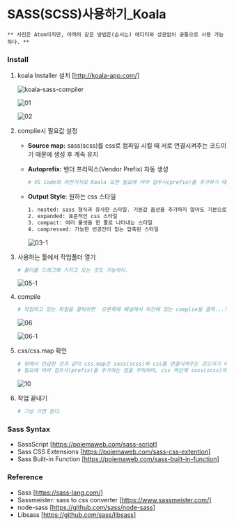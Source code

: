 SASS(SCSS)사용하기_Koala
==
~~~
** 사진은 Atom이지만, 아래의 같은 방법은(순서는) 에디터와 상관없이 공통으로 사용 가능하다. **
~~~

### Install
1. koala Installer 설치 [http://koala-app.com/]

   ![koala-sass-compiler](https://user-images.githubusercontent.com/57767002/83590471-cbb91700-a590-11ea-9ef9-02e12d77f4c7.jpg)

   ![01](https://user-images.githubusercontent.com/57767002/83588631-c78afa80-a58c-11ea-9c8d-0efb0f29fc6a.jpg)

   ![02](https://user-images.githubusercontent.com/57767002/83588632-c8bc2780-a58c-11ea-9d00-8561a864c0f1.jpg)
   
2. compile시 필요값 설정

   + __Source map:__ sass(scss)를 css로 컴파일 시킬 때 서로 연결시켜주는 코드이기 때문에 생성 후 계속 유지
   
   + __Autoprefix:__ 밴더 프리픽스(Vendor Prefix) 자동 생성
     ~~~bash
     # VS Code와 마찬가지로 Koala 또한 필요에 따라 접두사(prefix)를 추가하기 때문에 css마다 다를 수 있다.
     ~~~
     
   + __Output Style__: 원하는 css 스타일
     ~~~bash
     1. nested: sass 형식과 유사한 스타일. 기본값 옵션을 추가하지 않아도 기본으로 적용
     2. expanded: 표준적인 css 스타일
     3. compact: 여러 룰셋을 한 줄로 나타내는 스타일
     4. compressed: 가능한 빈공간이 없는 압축된 스타일
     ~~~
     
     ![03-1](https://user-images.githubusercontent.com/57767002/83588633-c8bc2780-a58c-11ea-9cd1-7877a2793641.png)
   
3. 사용하는 툴에서 작업폴더 열기

   ~~~bash
   # 폴더를 드래그해 가지고 오는 것도 가능하다.
   ~~~
   
   ![05-1](https://user-images.githubusercontent.com/57767002/83589801-5d278980-a58f-11ea-90ea-d4baf08ca87f.png)
   
4. compile

   ~~~bash
   # 작업하고 있는 파일을 클릭하면  오른쪽에 패널에서 하단에 있는 complie을 클릭...!
   ~~~
   
   ![06](https://user-images.githubusercontent.com/57767002/83588649-cfe33580-a58c-11ea-80ee-dc4d399133c7.jpg)
   
   ![06-1](https://user-images.githubusercontent.com/57767002/83589712-41bc7e80-a58f-11ea-84f7-314886aba4a5.png)
   
5. css/css.map 확인

   ~~~bash
   # 위에서 언급한 것과 같이 css.map은 sass(scss)와 css를 연결시켜주는 코드이기 때문에 생성 후 계속 유지해야 한다.
   # 필요에 따라 접두사(prefix)를 추가하는 점을 주의하며, css 하단에 sass(scss)와 연결되어있는 URL을 확인할 수 있다.
   ~~~
   
   ![10](https://user-images.githubusercontent.com/57767002/83588660-d5408000-a58c-11ea-990f-510678cb06e5.jpg)

7. 작업 끝내기

   ~~~bash
   # 그냥 끄면 된다.
   ~~~
   
   

### Sass Syntax
+ SassScript [https://poiemaweb.com/sass-script]
+ Sass CSS Extensions [https://poiemaweb.com/sass-css-extention]
+ Sass Built-in Function [https://poiemaweb.com/sass-built-in-function]


### Reference
+ Sass [https://sass-lang.com/]
+ Sassmeister: sass to css converter [https://www.sassmeister.com/]
+ node-sass [https://github.com/sass/node-sass]
+ Libsass [https://github.com/sass/libsass]
